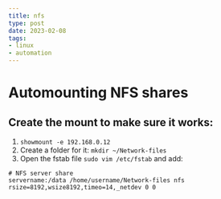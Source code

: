 ```yaml
---
title: nfs
type: post
date: 2023-02-08
tags: 
- linux
- automation
---
```


# Automounting NFS shares

## Create the mount to make sure it works:
1. `showmount -e 192.168.0.12`
1. Create a folder for it: `mkdir ~/Network-files`
1. Open the fstab file `sudo vim /etc/fstab` and add:
```
# NFS server share
servername:/data /home/username/Network-files nfs
rsize=8192,wsize8192,timeo=14,_netdev 0 0
```
